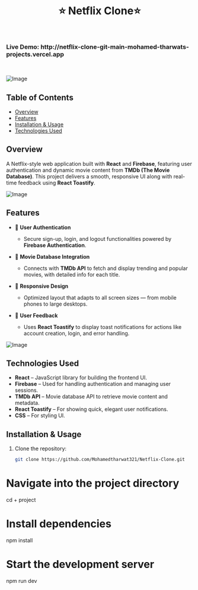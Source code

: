 <h1 align="center"> ⭐️ Netflix Clone⭐️ </h1> <br>
 <h3 algin="center"> Live Demo: http://netflix-clone-git-main-mohamed-tharwats-projects.vercel.app </h3> <br>


![Image](https://github.com/user-attachments/assets/334c317f-b3bc-4610-ae09-286a1c4b2bd5)




## Table of Contents
- [Overview](#overview)
- [Features](#features)
- [Installation & Usage](#installation--usage)
- [Technologies Used](#technologies-used)


## Overview
A Netflix-style web application built with **React** and **Firebase**, featuring user authentication and dynamic movie content from **TMDb (The Movie Database)**. This project delivers a smooth, responsive UI along with real-time feedback using **React Toastify**.

![Image](https://github.com/user-attachments/assets/ce9981c1-290c-4af9-b63d-93b46ca0d5f7)



## Features
- 🔐 **User Authentication**
  - Secure sign-up, login, and logout functionalities powered by **Firebase Authentication**.

- 🎥 **Movie Database Integration**
  - Connects with **TMDb API** to fetch and display trending and popular movies, with detailed info for each title.

- 📱 **Responsive Design**
  - Optimized layout that adapts to all screen sizes — from mobile phones to large desktops.

- 🎉 **User Feedback**
  - Uses **React Toastify** to display toast notifications for actions like account creation, login, and error handling.

![Image](https://github.com/user-attachments/assets/6aa0b26a-67fc-4295-a807-7196d323f12b)




## Technologies Used
- **React** – JavaScript library for building the frontend UI.
- **Firebase** – Used for handling authentication and managing user sessions.
- **TMDb API** – Movie database API to retrieve movie content and metadata.
- **React Toastify** – For showing quick, elegant user notifications.
- **CSS** – For styling UI.



## Installation & Usage
1. Clone the repository:
   ```bash
   git clone https://github.com/Mohamedtharwat321/Netflix-Clone.git

# Navigate into the project directory
cd + project

# Install dependencies
npm install

# Start the development server
npm run dev

